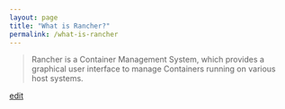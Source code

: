 ```yaml
---
layout: page
title: "What is Rancher?"
permalink: /what-is-rancher
---
```


> Rancher is a Container Management System, which provides a graphical user interface to manage Containers running on various host systems.

<p class="edit-term"><a href="https://github.com/and-digital/tech-definitions/blob/master/definitions/infrastructure/rancher.md">edit</a></p>
